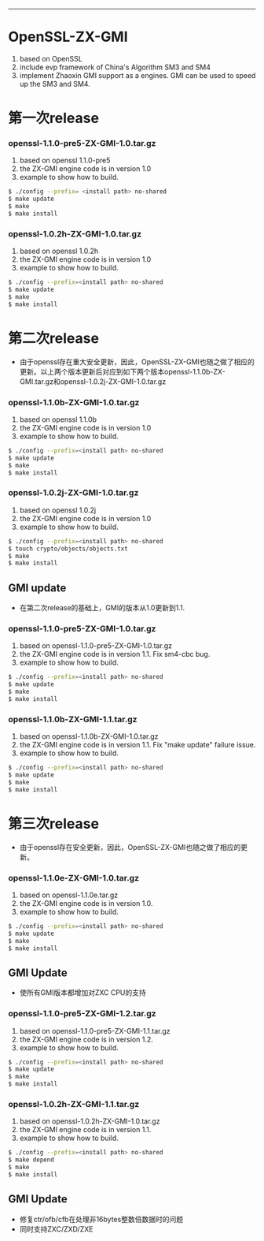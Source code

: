 *********************************************************************************************************** 
OpenSSL-ZX-GMI 
===================================
1. based on OpenSSL
2. include evp framework of China's Algorithm SM3 and SM4
3. implement Zhaoxin GMI support as a engines. GMI can be used to speed up the SM3 and SM4.
  

# 第一次release
### openssl-1.1.0-pre5-ZX-GMI-1.0.tar.gz
1. based on openssl 1.1.0-pre5
2. the ZX-GMI engine code is in version 1.0
3. example to show how to build.

```sh
$ ./config --prefix= <install path> no-shared
$ make update
$ make
$ make install
```

### openssl-1.0.2h-ZX-GMI-1.0.tar.gz
1. based on openssl 1.0.2h
2. the ZX-GMI engine code is in version 1.0
3. example to show how to build. 

```sh
$ ./config --prefix=<install path> no-shared
$ make update
$ make
$ make install
```

# 第二次release

- 由于openssl存在重大安全更新，因此，OpenSSL-ZX-GMI也随之做了相应的更新。以上两个版本更新后对应到如下两个版本openssl-1.1.0b-ZX-GMI.tar.gz和openssl-1.0.2j-ZX-GMI-1.0.tar.gz

### openssl-1.1.0b-ZX-GMI-1.0.tar.gz
1. based on openssl 1.1.0b
2. the ZX-GMI engine code is in version 1.0
3. example to show how to build. 

```sh
$ ./config --prefix=<install path> no-shared
$ make update
$ make
$ make install
```

### openssl-1.0.2j-ZX-GMI-1.0.tar.gz
1. based on openssl 1.0.2j
2. the ZX-GMI engine code is in version 1.0
3. example to show how to build. 

```sh
$ ./config --prefix=<install path> no-shared
$ touch crypto/objects/objects.txt 
$ make
$ make install
```

## GMI update
- 在第二次release的基础上，GMI的版本从1.0更新到1.1.
### openssl-1.1.0-pre5-ZX-GMI-1.0.tar.gz
1. based on openssl-1.1.0-pre5-ZX-GMI-1.0.tar.gz
2. the ZX-GMI engine code is in version 1.1. Fix sm4-cbc bug.
3. example to show how to build. 

```sh
$ ./config --prefix=<install path> no-shared
$ make update
$ make
$ make install
```

### openssl-1.1.0b-ZX-GMI-1.1.tar.gz
1. based on openssl-1.1.0b-ZX-GMI-1.0.tar.gz
2. the ZX-GMI engine code is in version 1.1. Fix "make update" failure issue.
3. example to show how to build. 

```sh
$ ./config --prefix=<install path> no-shared
$ make update
$ make
$ make install
```

# 第三次release
- 由于openssl存在安全更新，因此，OpenSSL-ZX-GMI也随之做了相应的更新。
### openssl-1.1.0e-ZX-GMI-1.0.tar.gz
1. based on openssl-1.1.0e.tar.gz
2. the ZX-GMI engine code is in version 1.0. 
3. example to show how to build. 

```sh
$ ./config --prefix=<install path> no-shared 
$ make update
$ make
$ make install
```

## GMI Update
- 使所有GMI版本都增加对ZXC CPU的支持
### openssl-1.1.0-pre5-ZX-GMI-1.2.tar.gz
1. based on openssl-1.1.0-pre5-ZX-GMI-1.1.tar.gz
2. the ZX-GMI engine code is in version 1.2. 
3. example to show how to build. 
```sh
$ ./config --prefix=<install path> no-shared
$ make update
$ make
$ make install
```
### openssl-1.0.2h-ZX-GMI-1.1.tar.gz
1. based on openssl-1.0.2h-ZX-GMI-1.0.tar.gz
2. the ZX-GMI engine code is in version 1.1. 
3. example to show how to build. 
```sh
$ ./config --prefix=<install path> no-shared
$ make depend
$ make
$ make install
```
## GMI Update
- 修复ctr/ofb/cfb在处理非16bytes整数倍数据时的问题
- 同时支持ZXC/ZXD/ZXE
